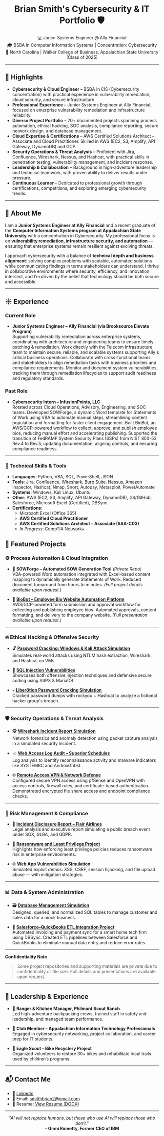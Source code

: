 <h1 align="center">Brian Smith's Cybersecurity & IT Portfolio 🛡️</h1>
<p align="center">
  💻 Junior Systems Engineer @ Ally Financial <br>
  🎓 BSBA in Computer Information Systems | Concentration: Cybersecurity <br>
  📍 North Carolina | Walker College of Business, Appalachian State University (Class of 2025)
</p>

---

## 🌟 Highlights

- **Cybersecurity & Cloud Engineer** – BSBA in CIS (Cybersecurity concentration) with practical experience in vulnerability remediation, cloud security, and secure infrastructure.  
- **Professional Experience** – Junior Systems Engineer at Ally Financial, focused on enterprise vulnerability remediation and infrastructure reliability.  
- **Diverse Project Portfolio** – 20+ documented projects spanning process automation, ethical hacking, SOC analysis, compliance reporting, secure network design, and database management.  
- **Cloud Expertise & Certifications** – AWS Certified Solutions Architect – Associate and Cloud Practitioner. Skilled in AWS (EC2, S3, Amplify, API Gateway, DynamoDB) and GCP.  
- **Security Operations & Threat Analysis** – Proficient with Jira, Confluence, Wireshark, Nessus, and Hashcat, with practical skills in penetration testing, vulnerability management, and incident response.  
- **Leadership & Collaboration** – Background in high-adventure leadership and technical teamwork, with proven ability to deliver results under pressure.  
- **Continuous Learner** – Dedicated to professional growth through certifications, competitions, and exploring emerging cybersecurity trends.  

---

## 🔹 About Me

I am a **Junior Systems Engineer at Ally Financial** and a recent graduate of the **Computer Information Systems program at Appalachian State University** with a concentration in Cybersecurity. My professional focus is on **vulnerability remediation, infrastructure security, and automation** — ensuring that enterprise systems remain resilient against evolving threats.  

I approach cybersecurity with a balance of **technical depth and business alignment**: solving complex problems with scalable, automated solutions while communicating findings in terms stakeholders can understand. I thrive in collaborative environments where security, efficiency, and innovation intersect, and I’m driven by the belief that technology should be both secure and accessible.   

---

## ☀️ Experience  

### Current Role  
- **Junior Systems Engineer – Ally Financial (via Brooksource Elevate Program)**  
  Supporting vulnerability remediation across enterprise systems, coordinating with architecture and engineering teams to ensure timely patching & remediation.
  Work directly with the Telecom Infrastructure team to maintain secure, reliable, and scalable systems supporting Ally's critical business operations.
  Collaborate with cross-functional teams and stakeholders to align remediation tasks with business priorities and compliance requirements.
  Monitor and document system vulnerabilities, tracking them through remediation lifecycles to support audit readiness and regulatory standards. 
   

### Past Role  
- **Cybersecurity Intern – InfusionPoints, LLC**  
  Rotated across Cloud Operations, Advisory, Engineering, and SOC teams.
  Developed SOWForge, a dynamic Word template for Statements of Work using VBA to automate manual steps, streamlining content population and formatting for faster client engagement.
  Built BioBot, an AWS/GCP-powered workflow to collect, approve, and publish employee bios, reducing manual effort and accelerating publishing.
  Supported the transition of FedRAMP System Security Plans (SSPs) from NIST 800-53 Rev.4 to Rev.5, updating documentation, aligning controls, and ensuring compliance readiness.  

---

### 🧠 Technical Skills & Tools

- **Languages**: Python, VBA, SQL, PowerShell, JSON  
- **Tools**: Jira, Confluence, Wireshark, Burp Suite, Nessus, Amazon Inspector, Hashcat, Nmap, Snort, Autopsy, Metasploit, PowerAutomate  
- **Systems**: Windows, Kali Linux, Ubuntu  
- **Other**: AWS (EC2, S3, Amplify, API Gateway, DynamoDB), Git/GitHub, Salesforce, Microsoft Excel (Certified), DBSync  
- **Certifications**:  
  - Microsoft Excel (Office 365)  
  - **AWS Certified Cloud Practitioner**  
  - **AWS Certified Solutions Architect – Associate (SAA-C03)**  
  - _In Progress_: CompTIA Network+



## 📂 Featured Projects  

### ⚙️ Process Automation & Cloud Integration  
- 📝 **SOWForge – Automated SOW Generation Tool** *(Private Repo)*  
  VBA-powered Word automation integrated with Excel-based content mapping to dynamically generate Statements of Work. Reduced document turnaround from hours to minutes. *(Full project details available upon request.)*  

- 🤖 [**BioBot – Employee Bio Website Automation Platform**](https://github.com/smitthbrian/BioBot)  
  AWS/GCP-powered form submission and approval workflow for collecting and publishing employee bios. Automated approvals, content formatting, and delivery to the company website. *(Full presentation available upon request.)*  

---

### 🔥 Ethical Hacking & Offensive Security  
- 🔓 [**Password Cracking: Windows & Kali Attack Simulation**](https://github.com/smitthbrian/Password-Cracking)  
  Simulates real-world attacks using NTLM hash extraction, Wireshark, and Hashcat on VMs.  

- 🩻 [**SQL Injection Vulnerabilities**](https://github.com/smitthbrian/SQL-Injection-Vulnerabilities)  
  Showcases both offensive injection techniques and defensive secure coding using ASPX & MariaDB.  

- 💀 [**Liber8tion Password Cracking Simulation**](https://github.com/smitthbrian/Network-Traffic-Analysis)  
  Cracked password dumps with rockyou + Hashcat to analyze a fictional hacker group's breach.  

---

### 🛡️ Security Operations & Threat Analysis  
- 🕵️ [**Wireshark Incident Report Simulation**](https://github.com/smitthbrian/Wireshark-Incident-Report-)  
  Network forensics and anomaly detection using packet capture analysis in a simulated security incident.  

- 📈 [**Web Access Log Audit – Superior Schedules**](https://github.com/smitthbrian/Password-Audit-Simulation)  
  Log analysis to identify reconnaissance activity and malware indicators like SYSTEMBC and AndroxGh0st.  

- 🌐 [**Remote Access VPN & Network Defense**](https://github.com/smitthbrian/VPN)  
  Configured secure VPN access using pfSense and OpenVPN with access controls, firewall rules, and certificate-based authentication. Demonstrated encrypted file share access and endpoint compliance checks.  

---

### 🚨 Risk Management & Compliance  
- 🧾 [**Incident Disclosure Report – Flair Airlines**](https://github.com/smitthbrian/Incident-Disclosure-Mock-Report)  
  Legal analysis and executive report simulating a public breach event under SOX, GLBA, and GDPR.  

- 🦠 [**Ransomware and Least Privilege Project**](https://github.com/smitthbrian/Ransomware-and-Least-Privilege-Project)  
  Highlights how enforcing least privilege policies reduces ransomware risk in enterprise environments.  

- 🌐 [**Web App Vulnerabilities Simulation**](https://github.com/smitthbrian/XSS-CSRF-Session-Hijacking-and-Malicious-File-Uploads)  
  Simulated exploit demos: XSS, CSRF, session hijacking, and file upload abuse — with mitigation strategies.  

---

### 📊 Data & System Administration  
- 🗃️ [**Database Management Simulation**](https://github.com/smitthbrian/Database-Management---Cumulative-MySQL-Code)  
  Designed, queried, and normalized SQL tables to manage customer and sales data for a mock business.  

- 🔄 [**Salesforce–QuickBooks ETL Integration Project**](https://github.com/smitthbrian/ETL-Project)  
  Automated invoicing and payment sync for a smart home tech firm using DBSync. Created ETL pipelines between Salesforce and QuickBooks to eliminate manual data entry and reduce error rates.  

---

**Confidentiality Note**  
> Some project repositories and supporting materials are private due to confidentiality or file size. Full details and presentations are available upon request.

---

## 💼 Leadership & Experience

- 🧭 **Ranger & Kitchen Manager, Philmont Scout Ranch**  
  Led high-adventure backpacking crews, trained staff in safety and leadership, and managed team performance.

- 🧠 **Club Member – Appalachian Information Technology Professionals**  
  Engaged in cybersecurity networking, project collaboration, and career prep for IT students.

- 🚴 **Eagle Scout – Bike Recyclery Project**  
  Organized volunteers to restore 30+ bikes and rehabilitate local trails used by children’s programs.

---

## 📬 Contact Me

- 🔗 [LinkedIn](https://www.linkedin.com/in/briansmith2025/)
- 📧 Email: smitthbrian2@gmail.com
- 💼 Resume: [View Resume (DOCX)](https://github.com/smitthbrian/BrianSmithResume/blob/main/BrianSmith_Resume_IP.docx)

---

<p align="center">
  <i>"AI will not replace humans, but those who use AI will replace those who don't."</i><br>
  <b>– Ginni Rometty, Former CEO of IBM</b>
</p>
